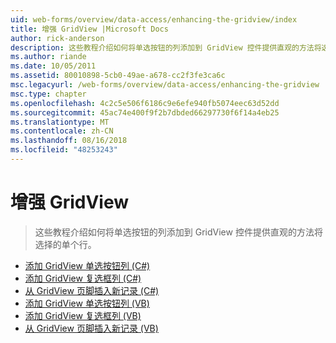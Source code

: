 ```yaml
---
uid: web-forms/overview/data-access/enhancing-the-gridview/index
title: 增强 GridView |Microsoft Docs
author: rick-anderson
description: 这些教程介绍如何将单选按钮的列添加到 GridView 控件提供直观的方法将选择的单个行。
ms.author: riande
ms.date: 10/05/2011
ms.assetid: 80010898-5cb0-49ae-a678-cc2f3fe3ca6c
msc.legacyurl: /web-forms/overview/data-access/enhancing-the-gridview
msc.type: chapter
ms.openlocfilehash: 4c2c5e506f6186c9e6efe940fb5074eec63d52dd
ms.sourcegitcommit: 45ac74e400f9f2b7dbded66297730f6f14a4eb25
ms.translationtype: MT
ms.contentlocale: zh-CN
ms.lasthandoff: 08/16/2018
ms.locfileid: "48253243"
---
```

<a name="enhancing-the-gridview"></a>增强 GridView
====================
> 这些教程介绍如何将单选按钮的列添加到 GridView 控件提供直观的方法将选择的单个行。


- [添加 GridView 单选按钮列 (C#)](adding-a-gridview-column-of-radio-buttons-cs.md)
- [添加 GridView 复选框列 (C#)](adding-a-gridview-column-of-checkboxes-cs.md)
- [从 GridView 页脚插入新记录 (C#)](inserting-a-new-record-from-the-gridview-s-footer-cs.md)
- [添加 GridView 单选按钮列 (VB)](adding-a-gridview-column-of-radio-buttons-vb.md)
- [添加 GridView 复选框列 (VB)](adding-a-gridview-column-of-checkboxes-vb.md)
- [从 GridView 页脚插入新记录 (VB)](inserting-a-new-record-from-the-gridview-s-footer-vb.md)
